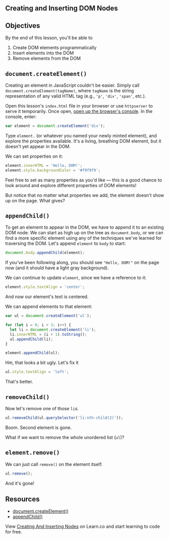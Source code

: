 


## Creating and Inserting DOM Nodes

## Objectives

By the end of this lesson, you'll be able to

1.  Create DOM elements programmatically
2.  Insert elements into the DOM
3.  Remove elements from the DOM

## `document.createElement()`

Creating an element in JavaScript couldn't be easier. Simply call
`document.createElement(tagName)`, where `tagName` is the string representation
of any valid HTML tag (e.g., `'p'`, `'div'`, `'span'`, etc.).

Open this lesson's `index.html` file in your browser or use `httpserver` to
serve it temporarily. Once open,
[open up the browser's console][openconsole]. In the console, enter:

```javascript
var element = document.createElement('div');
```

Type `element.` (or whatever you named your newly minted element), and explore
the properties available. It's a living, breathing DOM element, but it doesn't
yet appear in the DOM.

We can set properties on it:

```javascript
element.innerHTML = 'Hello, DOM!';
element.style.backgroundColor = '#f9f9f9';
```

Feel free to set as many properties as you'd like — this is a good chance to
look around and explore different properties of DOM elements!

But notice that no matter what properties we add, the element doesn't show up on
the page. What gives?

## `appendChild()`

To get an element to appear in the DOM, we have to append it to an existing DOM
node. We can start as high up on the tree as `document.body`, or we can find a
more specific element using any of the techniques we've learned for traversing
the DOM. Let's append `element` to `body` to start:

```javascript
document.body.appendChild(element);
```

If you've been following along, you should see `"Hello, DOM!"` on the page now
(and it should have a light gray background).

We can continue to update `element`, since we have a reference to it:

```javascript
element.style.textAlign = 'center';
```

And now our element's text is centered.

We can append elements to that element:

```javascript
var ul = document.createElement('ul');

for (let i = 0; i < 3; i++) {
  let li = document.createElement('li');
  li.innerHTML = (i + 1).toString();
  ul.appendChild(li);
}

element.appendChild(ul);
```

Hm, that looks a bit ugly. Let's fix it

```javascript
ul.style.textAlign = 'left';
```

That's better.

## `removeChild()`

Now let's remove one of those `li`s.

```javascript
ul.removeChild(ul.querySelector('li:nth-child(2)'));
```

Boom. Second element is gone.

What if we want to remove the whole unordered list (`ul`)?

## `element.remove()`

We can just call `remove()` on the element itself:

```javascript
ul.remove();
```

And it's gone!

## Resources

- [document.createElement()](https://developer.mozilla.org/en-US/docs/Web/API/Document/createElement)
- [appendChild()](https://developer.mozilla.org/en-US/docs/Web/API/Node/appendChild)

[openconsole]: https://developers.google.com/web/tools/chrome-devtools/console/

<p class='util--hide'>View <a href='https://learn.co/lessons/creating-and-inserting-dom-nodes'>Creating And Inserting Nodes</a> on Learn.co and start learning to code for free.</p>
